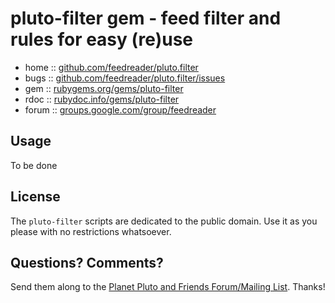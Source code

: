 # pluto-filter gem - feed filter and rules for easy (re)use 

* home  :: [github.com/feedreader/pluto.filter](https://github.com/feedreader/pluto.filter)
* bugs  :: [github.com/feedreader/pluto.filter/issues](https://github.com/feedreader/pluto.filter/issues)
* gem   :: [rubygems.org/gems/pluto-filter](https://rubygems.org/gems/pluto-filter)
* rdoc  :: [rubydoc.info/gems/pluto-filter](http://rubydoc.info/gems/pluto-filter)
* forum :: [groups.google.com/group/feedreader](http://groups.google.com/group/feedreader)



## Usage

To be done



## License

The `pluto-filter` scripts are dedicated to the public domain.
Use it as you please with no restrictions whatsoever.

## Questions? Comments?

Send them along to the [Planet Pluto and Friends Forum/Mailing List](http://groups.google.com/group/feedreader).
Thanks!

